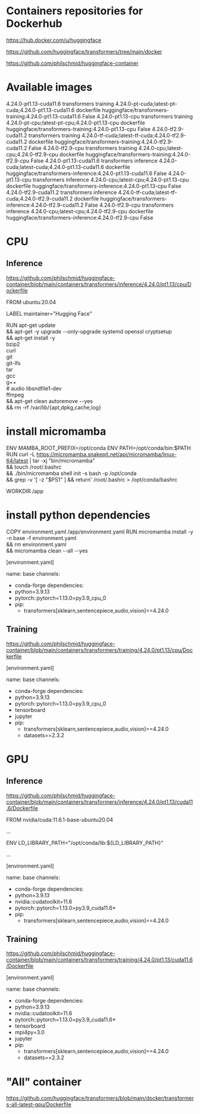 # Containers repositories for Dockerhub

https://hub.docker.com/u/huggingface

https://github.com/huggingface/transformers/tree/main/docker

https://github.com/philschmid/huggingface-container

# Available images

4.24.0-pt1.13-cuda11.6	transformers	training	4.24.0-pt-cuda;latest-pt-cuda;4.24.0-pt1.13-cuda11.6	dockerfile	huggingface/transformers-training:4.24.0-pt1.13-cuda11.6	False
4.24.0-pt1.13-cpu	transformers	training	4.24.0-pt-cpu;latest-pt-cpu;4.24.0-pt1.13-cpu	dockerfile	huggingface/transformers-training:4.24.0-pt1.13-cpu	False
4.24.0-tf2.9-cuda11.2	transformers	training	4.24.0-tf-cuda;latest-tf-cuda;4.24.0-tf2.9-cuda11.2	dockerfile	huggingface/transformers-training:4.24.0-tf2.9-cuda11.2	False
4.24.0-tf2.9-cpu	transformers	training	4.24.0-cpu;latest-cpu;4.24.0-tf2.9-cpu	dockerfile	huggingface/transformers-training:4.24.0-tf2.9-cpu	False
4.24.0-pt1.13-cuda11.6	transformers	inference	4.24.0-cuda;latest-cuda;4.24.0-pt1.13-cuda11.6	dockerfile	huggingface/transformers-inference:4.24.0-pt1.13-cuda11.6	False
4.24.0-pt1.13-cpu	transformers	inference	4.24.0-cpu;latest-cpu;4.24.0-pt1.13-cpu	dockerfile	huggingface/transformers-inference:4.24.0-pt1.13-cpu	False
4.24.0-tf2.9-cuda11.2	transformers	inference	4.24.0-tf-cuda;latest-tf-cuda;4.24.0-tf2.9-cuda11.2	dockerfile	huggingface/transformers-inference:4.24.0-tf2.9-cuda11.2	False
4.24.0-tf2.9-cpu	transformers	inference	4.24.0-cpu;latest-cpu;4.24.0-tf2.9-cpu	dockerfile	huggingface/transformers-inference:4.24.0-tf2.9-cpu	False

# CPU

## Inference

https://github.com/philschmid/huggingface-container/blob/main/containers/transformers/inference/4.24.0/pt1.13/cpu/Dockerfile

FROM ubuntu:20.04

LABEL maintainer="Hugging Face"

RUN apt-get update \
    && apt-get -y upgrade --only-upgrade systemd openssl cryptsetup \
    && apt-get install -y \
    bzip2 \
    curl \
    git \
    git-lfs \
    tar \
    gcc \
    g++ \
    # audio
    libsndfile1-dev \
    ffmpeg \
    && apt-get clean autoremove --yes \
    && rm -rf /var/lib/{apt,dpkg,cache,log}

# install micromamba
ENV MAMBA_ROOT_PREFIX=/opt/conda
ENV PATH=/opt/conda/bin:$PATH
RUN curl -L https://micromamba.snakepit.net/api/micromamba/linux-64/latest | tar -xj "bin/micromamba" \
    && touch /root/.bashrc \
    && ./bin/micromamba shell init -s bash -p /opt/conda  \
    && grep -v '[ -z "\$PS1" ] && return' /root/.bashrc  > /opt/conda/bashrc

WORKDIR /app
# install python dependencies
COPY environment.yaml /app/environment.yaml
RUN micromamba install -y -n base -f environment.yaml \
    && rm environment.yaml \
    && micromamba clean --all --yes

[environment.yaml]

name: base
channels:
- conda-forge
dependencies:
- python=3.9.13
- pytorch::pytorch=1.13.0=py3.9_cpu_0
- pip:
  - transformers[sklearn,sentencepiece,audio,vision]==4.24.0

## Training

https://github.com/philschmid/huggingface-container/blob/main/containers/transformers/training/4.24.0/pt1.13/cpu/Dockerfile

[environment.yaml]

name: base
channels:
- conda-forge
dependencies:
- python=3.9.13
- pytorch::pytorch=1.13.0=py3.9_cpu_0
- tensorboard
- jupyter
- pip:
  - transformers[sklearn,sentencepiece,audio,vision]==4.24.0
  - datasets==2.3.2

# GPU

## Inference

https://github.com/philschmid/huggingface-container/blob/main/containers/transformers/inference/4.24.0/pt1.13/cuda11.6/Dockerfile

FROM nvidia/cuda:11.6.1-base-ubuntu20.04

...

ENV LD_LIBRARY_PATH="/opt/conda/lib:${LD_LIBRARY_PATH}"

...

[environment.yaml]

name: base
channels:
- conda-forge
dependencies:
- python=3.9.13
- nvidia::cudatoolkit=11.6
- pytorch::pytorch=1.13.0=py3.9_cuda11.6*
- pip:
  - transformers[sklearn,sentencepiece,audio,vision]==4.24.0

## Training

https://github.com/philschmid/huggingface-container/blob/main/containers/transformers/training/4.24.0/pt1.13/cuda11.6/Dockerfile

[environment.yaml]

name: base
channels:
- conda-forge
dependencies:
- python=3.9.13
- nvidia::cudatoolkit=11.6
- pytorch::pytorch=1.13.0=py3.9_cuda11.6*
- tensorboard
- mpi4py=3.0
- jupyter
- pip:
  - transformers[sklearn,sentencepiece,audio,vision]==4.24.0
  - datasets==2.3.2

# "All" container

https://github.com/huggingface/transformers/blob/main/docker/transformers-all-latest-gpu/Dockerfile


